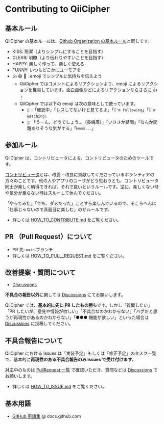 # Contributing to QiiCipher

## 基本ルール

QiiCipher の基本ルールは、[Qithub Organization の基本ルール](https://github.com/Qithub-BOT/Qithub-ORG/wiki/%E3%83%9D%E3%83%AA%E3%82%B7%E3%83%BC%E3%80%81%E3%82%B3%E3%83%B3%E3%82%BB%E3%83%97%E3%83%88)と同じです。

- KISS: 簡潔（よりシンプルにすることを目指す）
- CLEAR: 明瞭（より伝わりやすいことを目指す）
- HAPPY: 楽しく作って、楽しく使える
- FUNNY: いつもどこかにユーモアを
- 👍 😄 🤔 : emoji でシンプルに気持ちを伝えよう
    - QiiCipher ではコメントによるリアクションより、emoji によるリアクションを推奨しています。面白画像などによるリアクションならさらに 👍 ！
    - QiiCipher では以下の emoji は次の意味として使っています。
      - `👀 `:「確認中」「レスしてないけど見てるよ」「`I'm following`」「`I'm watching`」
      - `🤔`: 「うーん、どうでしょう...（長嶋風）」「いささか疑問」「なんか問題ありそうな気がする」「`Hmmm...`」

## 参加ルール

QiiCipher は、コントリビュータによる、コントリビュータのためのツールです。

[コントリビュータ](https://docs.github.com/ja/github/getting-started-with-github/quickstart/github-glossary#contributor)とは、改善・改良に貢献してくださっているボランティアの方々のことです。他の人やアプリのユーザがどう思おうとも、コントリビュータ同士が楽しく納得できれば、それで良いというルールです。逆に、楽しくない時や気分が乗らない時はスルーして休んでください。

「やってみた」「でも、ダメだった」ことすら楽しんでいるので、そこらへんは「仕事じゃないので真面目に楽しむ」のがルールです。

- 詳しくは [HOW_TO_CONTRIBUTE.md](./.github/HOW_TO_CONTRIBUTE.md) をご覧ください。

## PR （Pull Request）について

- PR 先: `main` ブランチ
- 詳しくは [HOW_TO_PULL_REQUEST.md](./.github/HOW_TO_PULL_REQUEST.md) をご覧ください。

## 改善提案・質問について

- [Discussions](https://github.com/Qithub-BOT/QiiCipher/discussions)

**不具合の報告以外**に関しては [Discussions](https://github.com/Qithub-BOT/QiiCipher/discussions) にてお願いします。

QiiCipher では、**基本的に先に PR したもの勝ち**です。しかし「質問したい」「PR したいが、意見や情報が欲しい」「不具合なのかわからない」「バグだと思うが再現性があるのかわからない」「●●● 機能が欲しい」といった場合は [Discussions](https://github.com/Qithub-BOT/QiiCipher/discussions) に投稿してください。

## 不具合報告について

QiiCipher における Issues は「実装予定」もしくは「修正予定」のタスク一覧で、基本的に**再現性のある不具合報告のみ Issues で受け付けます**。

対応中のものは [PullRequest 一覧](https://github.com/Qithub-BOT/QiiCipher/pulls) で確認いただき、質問などは [Discussions](https://github.com/Qithub-BOT/QiiCipher/discussions) でお願いします。

- 詳しくは [HOW_TO_ISSUE.md](./.github/HOW_TO_ISSUE.md) をご覧ください。

## 基本用語

- [GitHub 用語集](https://docs.github.com/ja/github/getting-started-with-github/quickstart/github-glossary) @ docs.github.com
